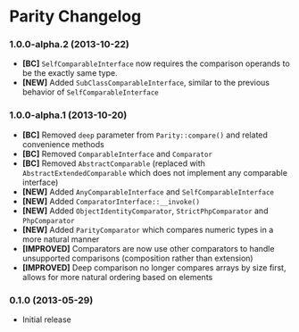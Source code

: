 # Parity Changelog

### 1.0.0-alpha.2 (2013-10-22)

* **[BC]** `SelfComparableInterface` now requires the comparison operands to be the exactly same type.
* **[NEW]** Added `SubClassComparableInterface`, similar to the previous behavior of `SelfComparableInterface`

### 1.0.0-alpha.1 (2013-10-20)

* **[BC]** Removed `deep` parameter from `Parity::compare()` and related convenience methods
* **[BC]** Removed `ComparableInterface` and `Comparator`
* **[BC]** Removed `AbstractComparable` (replaced with `AbstractExtendedComparable` which does not implement any comparable interface)
* **[NEW]** Added `AnyComparableInterface` and `SelfComparableInterface`
* **[NEW]** Added `ComparatorInterface::__invoke()`
* **[NEW]** Added `ObjectIdentityComparator`, `StrictPhpComparator` and `PhpComparator`
* **[NEW]** Added `ParityComparator` which compares numeric types in a more natural manner
* **[IMPROVED]** Comparators are now use other comparators to handle unsupported comparisons (composition rather than extension)
* **[IMPROVED]** Deep comparison no longer compares arrays by size first, allows for more natural ordering based on elements

### 0.1.0 (2013-05-29)

* Initial release
